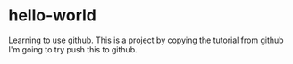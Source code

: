 # hello-world
Learning to use github.
This is a project by copying the tutorial from github
I'm going to try push this to github.
